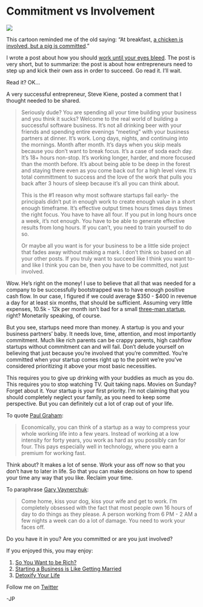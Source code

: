 <!--
id: 1114058782
link: http://techneur.com/post/1114058782/commitment-vs-involvement
slug: commitment-vs-involvement
date: Mon Sep 13 2010 01:14:00 GMT-0500 (CDT)
publish: 2010-09-013
tags: reflect7, sports-fan-apps, iphone
-->


Commitment vs Involvement
=========================

![](http://media.tumblr.com/tumblr_l8o8jhoY2M1qzbc4f.jpg)

This cartoon reminded me of the old saying: “At breakfast, [a chicken is
involved, but a pig is
committed](http://en.wikipedia.org/wiki/The_Chicken_and_the_Pig).”

I wrote a post about how you should [work until your eyes
bleed](http://techneur.com/post/1041263868/work-until-your-eyes-bleed).
The post is very short, but to summarize: the post is about how
entrepreneurs need to step up and kick their own ass in order to
succeed. Go read it. I’ll wait.

Read it? OK…

A very successful entrepreneur, Steve Kiene, posted a comment that I
thought needed to be shared.

> Seriously dude? You are spending all your time building your business
> and you think it sucks? Welcome to the real world of building a
> successful software business. It’s not all drinking beer with your
> friends and spending entire evenings “meeting” with your business
> partners at dinner. It’s work. Long days, nights, and continuing into
> the mornings. Month after month. It’s days when you skip meals because
> you don’t want to break focus. It’s a case of soda each day. It’s 18+
> hours non-stop. It’s working longer, harder, and more focused than the
> month before. It’s about being able to be deep in the forest and
> staying there even as you come back out for a high level view. It’s
> total committment to success and the love of the work that pulls you
> back after 3 hours of sleep because it’s all you can think about. 
>
> This is the \#1 reason why most software startups fail early- the
> principals didn’t put in enough work to create enough value in a short
> enough timeframe. It’s effective output times hours times days times
> the right focus. You have to have all four. If you put in long hours
> once a week, it’s not enough. You have to be able to generate
> effective results from long hours. If you can’t, you need to train
> yourself to do so. 
>
> Or maybe all you want is for your business to be a little side project
> that fades away without making a mark. I don’t think so based on all
> your other posts. If you truly want to succeed like I think you want
> to- and like I think you can be, then you have to be committed, not
> just involved.

Wow. He’s right on the money! I use to believe that all that was needed
for a company to be successfully bootstrapped was to have enough
positive cash flow. In our case, I figured if we could average \$350 -
\$400 in revenue a day for at least six months, that should be
sufficient. Assuming very little expenses, 10.5k - 12k per month isn’t
bad for a small [three-man startup](http://reflect7.com/about-us),
right? Monetarily speaking, of course.

But you see, startups need more than money. A startup is you and your
business partners’ baby. It needs love, time, attention, and most
importantly commitment. Much like rich parents can be crappy parents,
high cashflow startups without commitment can and will fail. Don’t
delude yourself on believing that just because you’re involved that
you’re committed. You’re committed when your startup comes right up to
the point we’re you’ve considered prioritizing it above your most basic
necessities.

This requires you to give up drinking with your buddies as much as you
do. This requires you to stop watching TV. Quit taking naps. Movies on
Sunday? Forget about it. Your startup is your first priority. I’m not
claiming that you should completely neglect your family, as you need to
keep some perspective. But you can definitely cut a lot of crap out of
your life.

To quote [Paul Graham](http://www.paulgraham.com/wealth.html):

> Economically, you can think of a startup as a way to compress your
> whole working life into a few years. Instead of working at a low
> intensity for forty years, you work as hard as you possibly can for
> four. This pays especially well in technology, where you earn a
> premium for working fast.

Think about? It makes a lot of sense. Work your ass off now so that you
don’t have to later in life. So that you can make decisions on how to
spend your time any way that you like. Reclaim your time.

To paraphrase [Gary
Vaynerchuk](http://video.garyvaynerchuk.com/keynotes):

> Come home, kiss your dog, kiss your wife and get to work. I’m
> completely obsessed with the fact that most people own 16 hours of day
> to do things as they please. A person working from 6 PM - 2 AM a few
> nights a week can do a lot of damage. You need to work your faces off.

Do you have it in you? Are you committed or are you just involved?

If you enjoyed this, you may enjoy:

1.  [So You Want to be
    Rich?](http://techneur.com/post/1012320994/so-you-want-to-become-rich)
2.  [Starting a Business is Like Getting
    Married](http://techneur.com/post/555332733/business-marriage)
3.  [Detoxify Your
    Life](http://techneur.com/post/567516819/detoxify-your-life)

Follow me on [Twitter](http://twitter.com/jprichardson)

-JP

